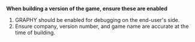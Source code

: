 **When building a version of the game, ensure these are enabled**

1. GRAPHY should be enabled for debugging on the end-user's side.
2. Ensure company, version number, and game name are accurate at the time of building.